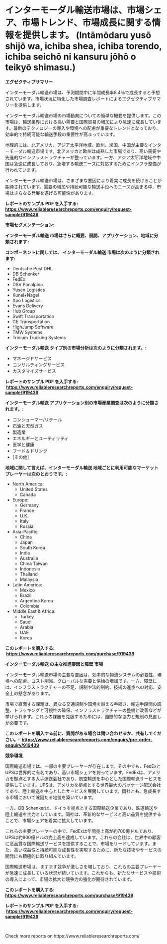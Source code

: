 <p><h1>インターモーダル輸送市場は、市場シェア、市場トレンド、市場成長に関する情報を提供します。 (Intāmōdaru yusō shijō wa, ichiba shea, ichiba torendo, ichiba seichō ni kansuru jōhō o teikyō shimasu.)</h1></p><p><strong>エグゼクティブサマリー</strong></p>
<p><p>インターモーダル輸送市場は、予測期間中に年間成長率8.4％で成長すると予想されています。市場状況に特化した市場調査レポートによるエグゼクティブサマリーを提供します。</p><p>インターモーダル輸送市場の市場動向についての簡単な概要を提供します。この市場は、輸送業界における高い需要と国際貿易の増加により急速に成長しています。最新のテクノロジーの導入や環境への配慮が重要なトレンドとなっており、効率的で持続可能な輸送手段の重要性が高まっています。</p><p>地理的には、北アメリカ、アジア太平洋地域、欧州、米国、中国が主要なインターモーダル輸送市場です。北アメリカと欧州は成熟した市場であり、高い需要や先進的なインフラストラクチャーが整っています。一方、アジア太平洋地域や中国は急速に成長しており、急増する輸送ニーズに対応するためにインフラ整備が行われています。</p><p>インターモーダル輸送市場は、さまざまな要因により着実に成長を続けることが期待されています。需要の増加や持続可能な輸送手段へのニーズが高まる中、市場はさらなる発展を遂げる可能性があります。</p></p>
<p><strong>レポートのサンプル PDF を入手する: <a href="https://www.reliableresearchreports.com/enquiry/request-sample/919439">https://www.reliableresearchreports.com/enquiry/request-sample/919439</a></strong></p>
<p><strong>市場セグメンテーション:</strong></p>
<p><strong> インターモーダル輸送 市場はさらに概要、展開、アプリケーション、地域に分類されます :</strong></p>
<p><strong>コンポーネントに関しては、 インターモーダル輸送 市場は次のように分類されます: &nbsp;</strong></p>
<p><ul><li>Deutsche Post DHL</li><li>DB Schenker</li><li>FedEx</li><li>DSV Panalpina</li><li>Yusen Logistics</li><li>Kunel+Nagel</li><li>Xpo Logistics</li><li>Evans Delivery</li><li>Hub Group</li><li>Swift Transportation</li><li>GE Transportation</li><li>HighJump Software</li><li>TMW Systems</li><li>Trinium Trucking Systems</li></ul></p>
<p><strong> インターモーダル輸送 タイプ別の市場分析は次のように分類されます。:</strong></p>
<p><ul><li>マネージドサービス</li><li>コンサルティングサービス</li><li>カスタマイズサービス</li></ul></p>
<p><strong>レポートのサンプル PDF を入手する: &nbsp;<a href="https://www.reliableresearchreports.com/enquiry/request-sample/919439">https://www.reliableresearchreports.com/enquiry/request-sample/919439</a></strong></p>
<p><strong> インターモーダル輸送 アプリケーション別の市場産業調査は次のように分類されます。:</strong></p>
<p><ul><li>コンシューマー/リテール</li><li>石油と天然ガス</li><li>製造業</li><li>エネルギーとユーティリティ</li><li>医学と健康</li><li>フード＆ドリンク</li><li>[その他]</li></ul></p>
<p><strong>地域に関して言えば、インターモーダル輸送 地域ごとに利用可能なマーケットプレーヤーは次のとおりです。:</strong></p>
<p><ul>
    <li>
        North America:
        <ul>
            <li>United States</li>
            <li>Canada</li>
        </ul>
    </li>
    <li>
        Europe:
        <ul>
            <li>Germany</li>
            <li>France</li>
            <li>U.K.</li>
            <li>Italy</li>
            <li>Russia</li>
        </ul>
    </li>
    <li>
        Asia-Pacific:
        <ul>
            <li>China</li>
            <li>Japan</li>
            <li>South Korea</li>
            <li>India</li>
            <li>Australia</li>
            <li>China Taiwan</li>
            <li>Indonesia</li>
            <li>Thailand</li>
            <li>Malaysia</li>
        </ul>
    </li>
    <li>
        Latin America:
        <ul>
            <li>Mexico</li>
            <li>Brazil</li>
            <li>Argentina Korea</li>
            <li>Colombia</li>
        </ul>
    </li>
    <li>
        Middle East & Africa:
        <ul>
            <li>Turkey</li>
            <li>Saudi</li>
            <li>Arabia</li>
            <li>UAE</li>
            <li>Korea</li>
        </ul>
    </li>
    </ul></p>
<p><strong>このレポートを購入する: &nbsp;<a href="https://www.reliableresearchreports.com/purchase/919439">https://www.reliableresearchreports.com/purchase/919439</a></strong></p>
<p><strong>インターモーダル輸送 の主な推進要因と障壁 市場</strong></p>
<p><p>インターモーダル輸送市場の主要な要因は、効率的な物流システムの必要性、環境への配慮、コスト削減、グローバルな需要と供給の増加です。一方、障壁には、インフラストラクチャーの不足、規制や法的制約、技術の進歩への対応、安全上の懸念があります。</p><p>市場で直面する課題は、異なる交通規制や国境を越える手続き、輸送手段間の調整、トラッキングと可視性の確保、インフラストラクチャーの整備と改善などが挙げられます。これらの課題を克服するためには、国際的な協力と規制の見直しが必要です。</p></p>
<p><strong>このレポートを購入する前に、質問がある場合は問い合わせるか、共有してください。:&nbsp; <a href="https://www.reliableresearchreports.com/enquiry/pre-order-enquiry/919439">https://www.reliableresearchreports.com/enquiry/pre-order-enquiry/919439</a></strong></p>
<p><strong>競争環境</strong></p>
<p><p>国際輸送市場では、一部の主要プレーヤーが存在します。その中でも、FedExとUPSは世界的に有名であり、高い市場シェアを誇っています。FedExは、アメリカを拠点とする大手運送会社であり、航空輸送を中心とした国際輸送サービスを提供しています。UPSは、アメリカを拠点とする世界最大のパッケージ配送会社であり、陸上輸送を中心としたサービスを展開しています。両社とも、急成長する市場において確固たる地位を築いています。</p><p>一方、DB Schenkerは、ドイツを拠点とする国際輸送企業であり、鉄道輸送や陸上輸送を主力としています。同社は、革新的なサービスと高い品質を提供することで、市場シェアを着実に拡大しています。</p><p>これらの主要プレーヤーの中で、FedExは年間売上高が約700億ドルであり、UPSは約800億ドルの売上高を達成しています。これらの会社は、世界中の顧客に高品質な国際輸送サービスを提供することで、市場をリードしています。また、高い収益性と持続可能な成長性を実現するために、新たな技術やサービスの開発にも積極的に取り組んでいます。</p><p>国際輸送市場は、ますます競争が激しさを増しており、これらの主要プレーヤーが急速に成長している状況が続いています。これからも、新たなサービスや技術の導入によって、市場の拡大と競争力の強化が期待されています。</p></p>
<p><strong>このレポートを購入する: &nbsp; <a href="https://www.reliableresearchreports.com/purchase/919439">https://www.reliableresearchreports.com/purchase/919439</a></strong></p>
<p><strong>レポートのサンプル PDF を入手する: &nbsp;<a href="https://www.reliableresearchreports.com/enquiry/request-sample/919439">https://www.reliableresearchreports.com/enquiry/request-sample/919439</a></strong><strong></strong></p>
<p>&nbsp;</p>
<p>Check more reports on https://www.reliableresearchreports.com/</p>